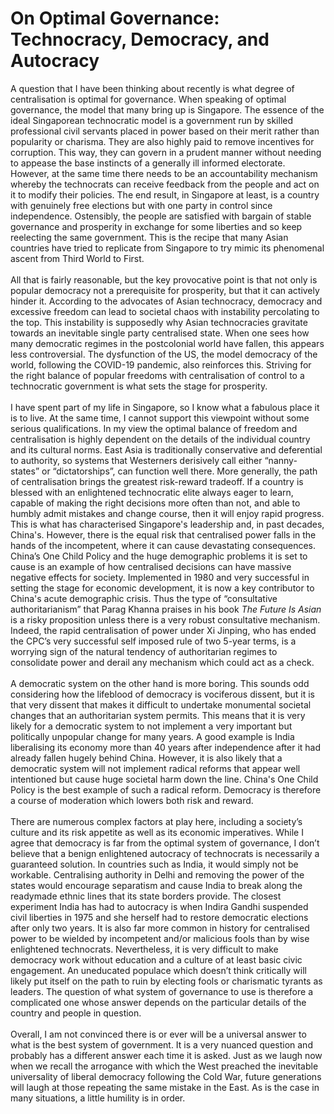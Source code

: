 # On Optimal Governance: Technocracy, Democracy, and Autocracy

<div>
A question that I have been thinking about recently is what degree of centralisation is optimal for governance. When speaking
of optimal governance, the model that many bring up is Singapore. The essence of the ideal Singaporean technocratic model is a government run by skilled professional civil servants placed in power based on their merit rather than popularity or charisma. They are also highly paid to remove incentives for corruption. This way, they can govern in a prudent manner without needing to appease the base instincts of a generally ill informed electorate. However, at the same time there needs to be an accountability mechanism whereby the technocrats can receive feedback from the people and act on it to modify their policies.
The end result, in Singapore at least, is a country with genuinely free elections but with one party in control since
independence. Ostensibly, the people are satisfied with bargain of stable governance and prosperity
in exchange for some liberties and so keep reelecting the same government. This is the recipe that many Asian countries have tried to replicate from Singapore to try mimic its phenomenal ascent from
Third World to First.
</div><br>
<div>
All that is fairly reasonable, but the key provocative point is that not only is popular democracy not a prerequisite for prosperity, but that it can actively hinder it. According to the advocates of Asian technocracy, democracy and excessive freedom can lead to societal chaos with instability percolating to the top. This instability is supposedly why Asian technocracies
gravitate towards an inevitable single party centralised state. When one sees how many democratic regimes in the postcolonial world have fallen, this appears less controversial. The dysfunction of the US, the model democracy of the world, following the COVID-19 pandemic, also reinforces this. Striving for the right balance of popular freedoms with centralisation of control to a technocratic government is what sets the stage for prosperity.
</div><br>
<div>
I have spent part of my life in Singapore, so I know what a fabulous place it is to live. At the same time, I cannot  support this viewpoint without some serious qualifications. In my view the optimal balance of freedom and centralisation is highly dependent on the details of the individual country and its cultural norms. East Asia is traditionally conservative and deferential to authority, so systems that Westerners derisively call either “nanny-states” or “dictatorships”, can function well there. More generally, the path of centralisation brings the greatest risk-reward tradeoff. If a country is blessed with an enlightened technocratic elite always eager to learn, capable of making the right decisions more often than not, and
able to humbly admit mistakes and change course, then it will enjoy rapid progress. This is what has characterised Singapore's leadership and, in past decades, China's. However, there is the equal risk that centralised power falls in the hands of the incompetent, where it can cause devastating consequences. China’s One Child Policy and the huge demographic problems it is set to cause is an example of how centralised decisions can have massive negative effects for society. Implemented in 1980 and very successful in setting the stage for economic development, it is now a key contributor to China's acute demographic crisis.
Thus the type of “consultative authoritarianism” that Parag Khanna praises in his book <em>The Future Is Asian</em> is a risky proposition unless there is a very robust consultative mechanism. Indeed, the rapid centralisation of power under Xi Jinping, who has ended the CPC’s very successful self imposed rule of two 5-year terms, is a worrying sign of the natural tendency of authoritarian regimes to consolidate power and derail any mechanism which
could act as a check.
</div><br>
<div>
A democratic system on the other hand is more boring. This sounds odd considering how the lifeblood of democracy is vociferous dissent, but it is that very dissent that makes it difficult to undertake monumental societal changes that an authoritarian system permits. This means that it is very likely for a democratic system to not implement a very important but politically unpopular change for many years. A good example is India liberalising its economy more than 40 years after independence after it had already fallen hugely behind China. However, it is also likely that a democratic system will not implement radical reforms that appear well intentioned but cause huge societal harm down the line. China's One Child Policy is the best example of such a radical reform. Democracy is therefore a course of moderation which lowers both risk and reward.
</div><br>
<div>
There are numerous complex factors at play here, including a society’s culture and its risk appetite as well as its economic imperatives. While I agree that democracy is far from the optimal system of governance, I don’t believe that a benign enlightened autocracy of technocrats is necessarily a guaranteed solution. In countries such as India, it would simply not be workable. Centralising authority in Delhi and removing the power of the states would encourage separatism and cause India to break along the readymade ethnic lines that its state borders provide. The closest experiment India has had to autocracy is when Indira Gandhi suspended civil liberties in 1975 and she herself had to restore democratic elections after only two years. It is also far more common in history for centralised power to be wielded by incompetent and/or malicious fools than by wise enlightened technocrats. Nevertheless, it is very difficult to make democracy work without education and a culture of at least basic civic engagement. An uneducated populace which doesn’t think critically will likely put itself on the path to ruin by electing fools
or charismatic tyrants as leaders. The question of what system of governance to use is therefore a complicated one whose answer depends on the particular details of the country and people in question.
</div><br>

<div>
Overall, I am not convinced there is or ever will be a universal answer to what is the best system of government.
It is a very nuanced question and probably has a different answer each time it is asked. Just as we laugh now
when we recall the arrogance with which the West preached the inevitable universality of liberal democracy following the Cold War,
future generations will laugh at those repeating the same mistake in the East. As is the case in many
situations, a little humility is in order.
</div>
